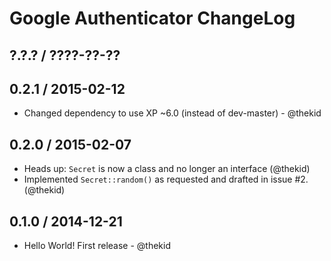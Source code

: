 Google Authenticator ChangeLog
==============================

## ?.?.? / ????-??-??

## 0.2.1 / 2015-02-12

* Changed dependency to use XP ~6.0 (instead of dev-master) - @thekid

## 0.2.0 / 2015-02-07

* Heads up: `Secret` is now a class and no longer an interface
  (@thekid)
* Implemented `Secret::random()` as requested and drafted in issue #2.
  (@thekid)

## 0.1.0 / 2014-12-21

* Hello World! First release - @thekid